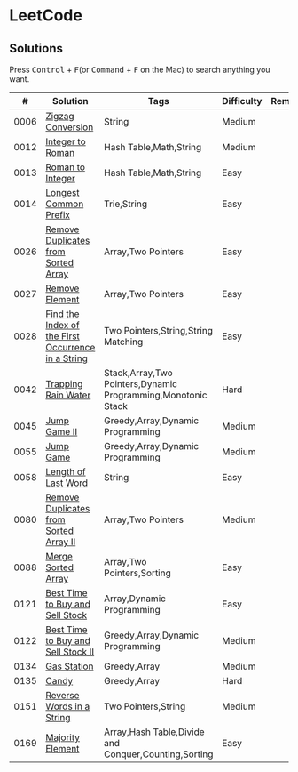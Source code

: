 # LeetCode

## Solutions

Press <kbd>Control</kbd> + <kbd>F</kbd>(or <kbd>Command</kbd> + <kbd>F</kbd> on the Mac) to search anything you want.

|  #  |  Solution  |  Tags  |  Difficulty  |  Remark |
| --- | --- | --- | --- | --- |
|  0006  |  [Zigzag Conversion](/Leetcode/Array_and_String/0006_Zigzag_Conversion.md)  |  String  |  Medium  |    |
|  0012  |  [Integer to Roman](/Leetcode/Array_and_String/0012_Integer_to_Roman.md)  |  Hash Table,Math,String  |  Medium  |    |
|  0013  |  [Roman to Integer](/Leetcode/Array_and_String/0013_Roman_to_Integer.md)  |  Hash Table,Math,String  |  Easy  |    |
|  0014  |  [Longest Common Prefix](/Leetcode/Array_and_String/0014_Longest_Common_Prefix.md)  |  Trie,String  |  Easy  |    |
|  0026  |  [Remove Duplicates from Sorted Array](/Leetcode/Array_and_String/0026_Remove_Duplicates_from_Sorted_Array.md)  |  Array,Two Pointers  |  Easy  |    |
|  0027  |  [Remove Element](/Leetcode/Array_and_String/0027_Remove_Element.md)  |  Array,Two Pointers  |  Easy  |    |
|  0028  |  [Find the Index of the First Occurrence in a String](/Leetcode/Array_and_String/0028_Find_the_Index_of_the_First_Occurrence_in_a_String.md)  |  Two Pointers,String,String Matching  |  Easy  |    |
|  0042  |  [Trapping Rain Water](/Leetcode/Array_and_String/0042_Trapping_Rain_Water.md)  |  Stack,Array,Two Pointers,Dynamic Programming,Monotonic Stack  |  Hard  |    |
|  0045  |  [Jump Game II](/Leetcode/Array_and_String/0045_Jump_Game_II.md)  |  Greedy,Array,Dynamic Programming  |  Medium  |    |
|  0055  |  [Jump Game](/Leetcode/Array_and_String/0055_Jump_Game.md)  |  Greedy,Array,Dynamic Programming  |  Medium  |    |
|  0058  |  [Length of Last Word](/Leetcode/Array_and_String/0058_Length_of_Last_Word.md)  |  String  |  Easy  |    |
|  0080  |  [Remove Duplicates from Sorted Array II](/Leetcode/Array_and_String/0080_Remove_Duplicates_from_Sorted_Array_II.md)  |  Array,Two Pointers  |  Medium  |    |
|  0088  |  [Merge Sorted Array](/Leetcode/Array_and_String/0088_Merge_Sorted_Array.md)  |  Array,Two Pointers,Sorting  |  Easy  |    |
|  0121  |  [Best Time to Buy and Sell Stock](/Leetcode/Array_and_String/0121_Best_Time_to_Buy_and_Sell_Stock.md)  |  Array,Dynamic Programming  |  Easy  |    |
|  0122  |  [Best Time to Buy and Sell Stock II](/Leetcode/Array_and_String/0122_Best_Time_to_Buy_and_Sell_Stock_II.md)  |  Greedy,Array,Dynamic Programming  |  Medium  |    |
|  0134  |  [Gas Station](/Leetcode/Array_and_String/0134_Gas_Station.md)  |  Greedy,Array  |  Medium  |    |
|  0135  |  [Candy](/Leetcode/Array_and_String/0135_Candy.md)  |  Greedy,Array  |  Hard  |    |
|  0151  |  [Reverse Words in a String](/Leetcode/Array_and_String/0151_Reverse_Words_in_a_String.md)  |  Two Pointers,String  |  Medium  |    |
|  0169  |  [Majority Element](/Leetcode/Array_and_String/0169_Majority_Element.md)  |  Array,Hash Table,Divide and Conquer,Counting,Sorting  |  Easy  |    |

